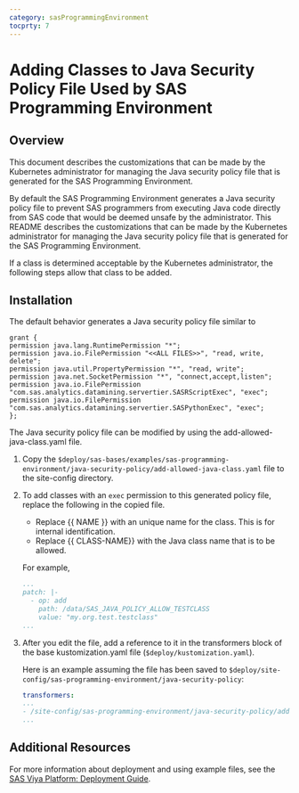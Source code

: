 ```yaml
---
category: sasProgrammingEnvironment
tocprty: 7
---
```


# Adding Classes to Java Security Policy File Used by SAS Programming Environment

## Overview

This document describes the customizations that can be made by the Kubernetes
administrator for managing the Java security policy file that is generated for
the SAS Programming Environment.

By default the SAS Programming Environment generates a Java security policy
file to prevent SAS programmers from executing Java code directly from SAS code
that would be deemed unsafe by the administrator. This README describes the
customizations that can be made by the Kubernetes administrator for managing
the Java security policy file that is generated for the SAS Programming
Environment.

If a class is determined acceptable by the Kubernetes administrator, the
following steps allow that class to be added.

## Installation

The default behavior generates a Java security policy file similar to

```text
grant {
permission java.lang.RuntimePermission "*";
permission java.io.FilePermission "<<ALL FILES>>", "read, write, delete";
permission java.util.PropertyPermission "*", "read, write";
permission java.net.SocketPermission "*", "connect,accept,listen";
permission java.io.FilePermission "com.sas.analytics.datamining.servertier.SASRScriptExec", "exec";
permission java.io.FilePermission "com.sas.analytics.datamining.servertier.SASPythonExec", "exec";
};
```

The Java security policy file can be modified by using the
add-allowed-java-class.yaml file.

1. Copy the
`$deploy/sas-bases/examples/sas-programming-environment/java-security-policy/add-allowed-java-class.yaml`
file to the site-config directory.

2. To add classes with an `exec` permission to this generated policy file,
replace the following in the copied file.

   - Replace {{ NAME }} with an unique name for the class.   This is for
   internal identification.
   - Replace {{ CLASS-NAME}} with the Java class name that is to be allowed.

   For example,

   ```yaml
   ...
   patch: |-
     - op: add
       path: /data/SAS_JAVA_POLICY_ALLOW_TESTCLASS
       value: "my.org.test.testclass"
   ...
   ```

3. After you edit the file, add a reference to it in the transformers block of
the base kustomization.yaml file (`$deploy/kustomization.yaml`).

   Here is an example assuming the file has been saved
   to `$deploy/site-config/sas-programming-environment/java-security-policy`:

   ```yaml
   transformers:
   ...
   - /site-config/sas-programming-environment/java-security-policy/add-allowed-java-class.yaml
   ...
   ```

## Additional Resources

For more information about deployment and using example files, see the
[SAS Viya Platform: Deployment Guide](http://documentation.sas.com/?cdcId=itopscdc&cdcVersion=default&docsetId=dplyml0phy0dkr&docsetTarget=titlepage.htm).